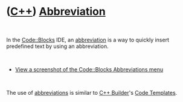 



 

 

 

 

 

([C++](Cpp.htm)) [Abbreviation](CppAbbreviation.htm)
====================================================

 

In the [Code::Blocks](CppCodeBlocks.htm) IDE, an
[abbreviation](CppAbbreviation.htm) is a way to quickly insert
predefined text by using an abbreviation.

 

-   [View a screenshot of the Code::Blocks Abbreviations
    menu](CppAbbreviation.PNG)

 

The use of [abbreviations](CppAbbreviation.htm) is similar to [C++
Builder](CppBuilder.htm)'s [Code Templates](CppCodeTemplate.htm).

 

 

 

 

 





 



